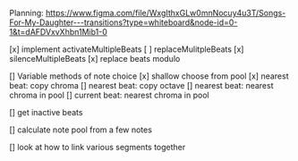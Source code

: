 Planning:
https://www.figma.com/file/WxgIthxGLw0mnNocuy4u3T/Songs-For-My-Daughter---transitions?type=whiteboard&node-id=0-1&t=dAFDVxvXhbn1Mib1-0

[x] implement activateMultipleBeats
[ ] replaceMulitpleBeats
[x] silenceMultipleBeats
[x] replace beats modulo

[] Variable methods of note choice
[x] shallow choose from pool
[x] nearest beat: copy chroma
[] nearest beat: copy octave
[] nearest beat: nearest chroma in pool
[] current beat: nearest chroma in pool

[] get inactive beats

[] calculate note pool from a few notes

[] look at how to link various segments together
